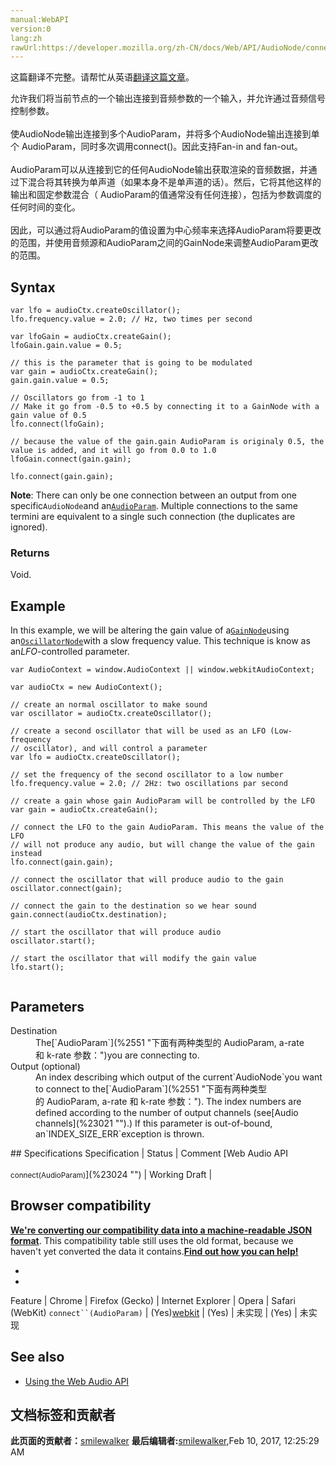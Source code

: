 ```yaml
---
manual:WebAPI
version:0
lang:zh
rawUrl:https://developer.mozilla.org/zh-CN/docs/Web/API/AudioNode/connect(AudioParam)
---
```




这篇翻译不完整。请帮忙从英语[翻译这篇文章](%23028 "")。






允许我们将当前节点的一个输出连接到音频参数的一个输入，并允许通过音频信号控制参数。<br></br>使AudioNode输出连接到多个AudioParam，并将多个AudioNode输出连接到单个 AudioParam，同时多次调用connect()。因此支持Fan-in and fan-out。<br></br>AudioParam可以从连接到它的任何AudioNode输出获取渲染的音频数据，并通过下混合将其转换为单声道（如果本身不是单声道的话）。然后，它将其他这样的输出和固定参数混合（ AudioParam的值通常没有任何连接），包括为参数调度的任何时间的变化。<br></br>因此，可以通过将AudioParam的值设置为中心频率来选择AudioParam将要更改的范围，并使用音频源和AudioParam之间的GainNode来调整AudioParam更改的范围。



## Syntax<a name="Syntax"></a>

```
var lfo = audioCtx.createOscillator();
lfo.frequency.value = 2.0; // Hz, two times per second

var lfoGain = audioCtx.createGain();
lfoGain.gain.value = 0.5;

// this is the parameter that is going to be modulated
var gain = audioCtx.createGain();
gain.gain.value = 0.5;

// Oscillators go from -1 to 1
// Make it go from -0.5 to +0.5 by connecting it to a GainNode with a gain value of 0.5
lfo.connect(lfoGain);

// because the value of the gain.gain AudioParam is originaly 0.5, the value is added, and it will go from 0.0 to 1.0
lfoGain.connect(gain.gain);

lfo.connect(gain.gain); 

```


**Note**: There can only be one connection between an output from one specific`AudioNode`and an[`AudioParam`](%2551 "下面有两种类型的 AudioParam, a-rate 和 k-rate 参数："). Multiple connections to the same termini are equivalent to a single such connection (the duplicates are ignored).



### Returns<a name="Description"></a>


Void.


## Example<a name="Examples"></a>


In this example, we will be altering the gain value of a[`GainNode`](%2721 "增益是一个无单位量，会对所有输入声道的音频进行相应的增加。当对 GainNode 进行修改时，新的增益会通过 de-zippering 算法进行应用，以防止出现“咔嗒”的奇怪声响。")using an[`OscillatorNode`](%2975 "OscillatorNode 接口表示一个周期的波形，比如一个正弦波. 它是一个 AudioScheduledSourceNode 音频处理模块， 这个模块会对一个指定频率将创建的给定波产生影响, 一个恒定的音调.")with a slow frequency value. This technique is know as an<em>LFO</em>-controlled parameter.


```
var AudioContext = window.AudioContext || window.webkitAudioContext;

var audioCtx = new AudioContext();

// create an normal oscillator to make sound
var oscillator = audioCtx.createOscillator();

// create a second oscillator that will be used as an LFO (Low-frequency
// oscillator), and will control a parameter
var lfo = audioCtx.createOscillator();

// set the frequency of the second oscillator to a low number
lfo.frequency.value = 2.0; // 2Hz: two oscillations par second

// create a gain whose gain AudioParam will be controlled by the LFO
var gain = audioCtx.createGain();

// connect the LFO to the gain AudioParam. This means the value of the LFO
// will not produce any audio, but will change the value of the gain instead
lfo.connect(gain.gain);

// connect the oscillator that will produce audio to the gain
oscillator.connect(gain);

// connect the gain to the destination so we hear sound
gain.connect(audioCtx.destination);

// start the oscillator that will produce audio
oscillator.start();

// start the oscillator that will modify the gain value
lfo.start(); 
 

```

## Parameters<a name="Parameters"></a>
<dl><dt id=''>Destination</dt><dd>The[`AudioParam`](%2551 "下面有两种类型的 AudioParam, a-rate 和 k-rate 参数：")you are connecting to.</dd><dt id=''>Output (optional)</dt><dd>An index describing which output of the current`AudioNode`you want to connect to the[`AudioParam`](%2551 "下面有两种类型的 AudioParam, a-rate 和 k-rate 参数："). The index numbers are defined according to the number of output channels (see[Audio channels](%23021 "").) If this parameter is out-of-bound, an`INDEX_SIZE_ERR`exception is thrown.</dd></dl>
## Specifications<a name="Specifications"></a>
Specification | Status | Comment 
[Web Audio API<br></br><small>connect(AudioParam)</small>](%23024 "") | Working Draft |  


## Browser compatibility<a name="Browser_compatibility"></a>


**[We&#39;re converting our compatibility data into a machine-readable JSON format](%3344 "")**. This compatibility table still uses the old format, because we haven&#39;t yet converted the data it contains.**[Find out how you can help!](%3392 "")**


* 
* 
Feature | Chrome | Firefox (Gecko) | Internet Explorer | Opera | Safari (WebKit) 
`connect``(AudioParam)` | (Yes)[webkit](%3568 "The name of this feature is prefixed with 'webkit' as this browser considers it experimental") | (Yes) | 未实现 | (Yes) | 未实现 





## See also<a name="See_also"></a>

* [Using the Web Audio API](%3743 "")



## 文档标签和贡献者
**此页面的贡献者：**[smilewalker](%3747 "")
**最后编辑者:**[smilewalker](%3747 ""),<time>Feb 10, 2017, 12:25:29 AM</time>


